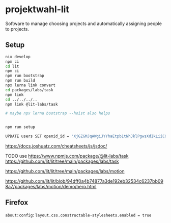 <!--
SPDX-License-Identifier: AGPL-3.0-or-later
SPDX-FileCopyrightText: 2021 Moritz Hedtke <Moritz.Hedtke@t-online.de>
-->

# projektwahl-lit

Software to manage choosing projects and automatically assigning people to projects.

## Setup

```bash
nix develop
npm ci
cd lit
npm ci
npm run bootstrap
npm run build
npx lerna link convert
cd packages/labs/task
npm link
cd ../../../..
npm link @lit-labs/task

# maybe npx lerna bootstrap --hoist also helps


npm run setup

UPDATE users SET openid_id = 'XjGZGMJqAWgiJYYhaEtpb1tNhJklPgwsXdIkLiiC0jA' WHERE username = 'admin';
```

https://docs.joshuatz.com/cheatsheets/js/jsdoc/

TODO use https://www.npmjs.com/package/@lit-labs/task
https://github.com/lit/lit/tree/main/packages/labs/task

https://github.com/lit/lit/tree/main/packages/labs/motion

https://github.com/lit/lit/blob/94dff0a4b74877a3de192eb32534c6237bb098a7/packages/labs/motion/demo/hero.html

## Firefox

`about:config`: `layout.css.constructable-stylesheets.enabled = true`
